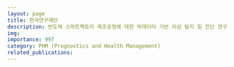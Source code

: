 ```yaml
---
layout: page
title: 한국연구재단
description: 반도체 스마트팩토리 제조공정에 대한 빅데이터 기반 이상 탐지 및 진단 연구 (2019.06 ~ 2020.02)
img: 
importance: 997
category: PHM (Prognostics and Health Management)
related_publications:
---
```


